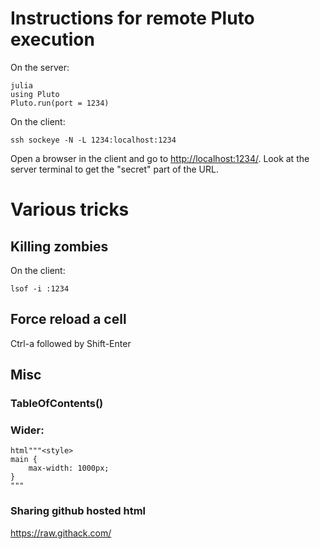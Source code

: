 # Instructions for remote Pluto execution

On the server:

```
julia
using Pluto
Pluto.run(port = 1234)
```

On the client:

```
ssh sockeye -N -L 1234:localhost:1234
```

Open a browser in the client and go to
[http://localhost:1234/](http://localhost:1234/). 
Look at the server terminal to get the "secret" part 
of the URL. 

# Various tricks

## Killing zombies

On the client:

```
lsof -i :1234
```

## Force reload a cell

Ctrl-a followed by Shift-Enter


## Misc

### TableOfContents()

### Wider:

```
html"""<style>
main {
    max-width: 1000px;
}
"""
```

### Sharing github hosted html

https://raw.githack.com/
